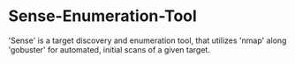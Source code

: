 # Sense-Enumeration-Tool
'Sense' is a target discovery and enumeration tool, that utilizes 'nmap' along 'gobuster' for automated, initial scans of a given target.
